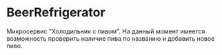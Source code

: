 # BeerRefrigerator

Микросервис "Холодильник с пивом". На данный момент имеется возможность проверить наличие пива по названию и добавить новое пиво.
